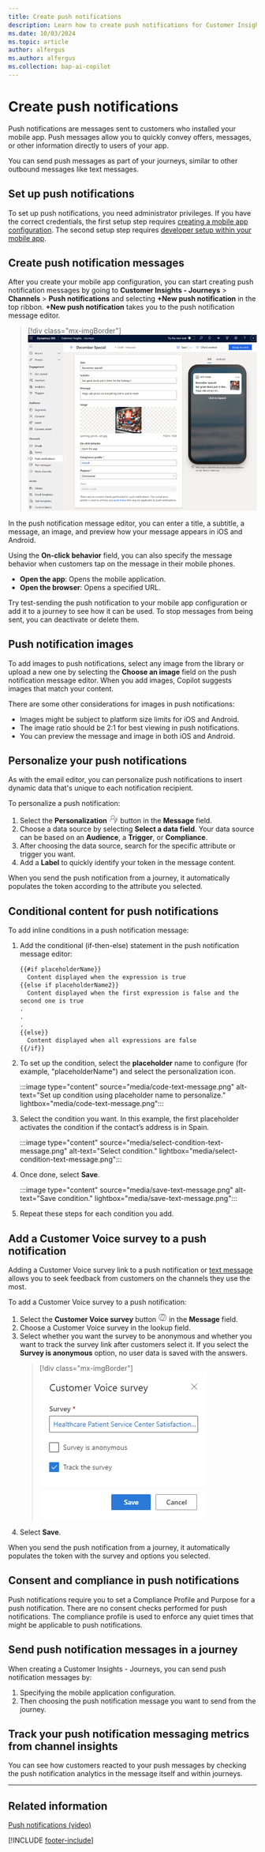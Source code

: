 ```yaml
---
title: Create push notifications
description: Learn how to create push notifications for Customer Insights - Journeys.
ms.date: 10/03/2024
ms.topic: article
author: alfergus
ms.author: alfergus
ms.collection: bap-ai-copilot
---
```


# Create push notifications

Push notifications are messages sent to customers who installed your mobile app. Push messages allow you to quickly convey offers, messages, or other information directly to users of your app.

You can send push messages as part of your journeys, similar to other outbound messages like text messages.

## Set up push notifications

To set up push notifications, you need administrator privileges. If you have the correct credentials, the first setup step requires [creating a mobile app configuration](push-notifications-setup.md). The second setup step requires [developer setup within your mobile app](developer-push-device-registration.md).

## Create push notification messages

After you create your mobile app configuration, you can start creating push notification messages by going to **Customer Insights - Journeys** > **Channels** > **Push notifications** and selecting **+New push notification** in the top ribbon. **+New push notification** takes you to the push notification message editor.

> [!div class="mx-imgBorder"]
> ![Push editor screenshot.](media/real-time-marketing-push-notification.png "Push editor screenshot")

In the push notification message editor, you can enter a title, a subtitle, a message, an image, and preview how your message appears in iOS and Android.

Using the **On-click behavior** field, you can also specify the message behavior when customers tap on the message in their mobile phones.
- **Open the app**: Opens the mobile application.
- **Open the browser**: Opens a specified URL.

Try test-sending the push notification to your mobile app configuration or add it to a journey to see how it can be used. To stop messages from being sent, you can deactivate or delete them.

## Push notification images

To add images to push notifications, select any image from the library or upload a new one by selecting the **Choose an image** field on the push notification message editor. When you add images, Copilot suggests images that match your content.

There are some other considerations for images in push notifications:

- Images might be subject to platform size limits for iOS and Android.
- The image ratio should be 2:1 for best viewing in push notifications.
- You can preview the message and image in both iOS and Android.

## Personalize your push notifications

As with the email editor, you can personalize push notifications to insert dynamic data that's unique to each notification recipient.

To personalize a push notification:

1. Select the **Personalization** ![The Personalization button.](media/real-time-marketing-personalization2.png "The Personalization button") button in the **Message** field.
1. Choose a data source by selecting **Select a data field**. Your data source can be based on an **Audience**, a **Trigger**, or **Compliance**.
1. After choosing the data source, search for the specific attribute or trigger you want.
1. Add a **Label** to quickly identify your token in the message content.

When you send the push notification from a journey, it automatically populates the token according to the attribute you selected.

## Conditional content for push notifications

To add inline conditions in a push notification message: 

1. Add the conditional (if-then-else) statement in the push notification message editor:

    ```
    {{#if placeholderName}} 
      Content displayed when the expression is true 
    {{else if placeholderName2}} 
      Content displayed when the first expression is false and the second one is true 
    .
    .
    .
    {{else}} 
      Content displayed when all expressions are false 
    {{/if}} 
    ```

1. To set up the condition, select the **placeholder** name to configure (for example, "placeholderName") and select the personalization icon.

    :::image type="content" source="media/code-text-message.png" alt-text="Set up condition using placeholder name to personalize." lightbox="media/code-text-message.png":::

1. Select the condition you want. In this example, the first placeholder activates the condition if the contact’s address is in Spain.
    
    :::image type="content" source="media/select-condition-text-message.png" alt-text="Select condition." lightbox="media/select-condition-text-message.png":::

1. Once done, select **Save**.

    :::image type="content" source="media/save-text-message.png" alt-text="Save condition." lightbox="media/save-text-message.png":::
    
1. Repeat these steps for each condition you add.

## Add a Customer Voice survey to a push notification

Adding a Customer Voice survey link to a push notification or [text message](real-time-marketing-outbound-text-messaging.md#add-a-customer-voice-survey-to-a-text-message) allows you to seek feedback from customers on the channels they use the most.

To add a Customer Voice survey to a push notification:

1. Select the **Customer Voice survey** button ![The Customer Voice survey button.](media/real-time-marketing-customer-voice.png "The Customer Voice survey button") in the **Message** field.
1. Choose a Customer Voice survey in the lookup field.
1. Select whether you want the survey to be anonymous and whether you want to track the survey link after customers select it. If you select the **Survey is anonymous** option, no user data is saved with the answers.
    > [!div class="mx-imgBorder"]
    > ![Customer Voice survey options screenshot.](media/real-time-marketing-survey-options.png "Customer Voice survey options screenshot")
1. Select **Save**.

When you send the push notification from a journey, it automatically populates the token with the survey and options you selected.

## Consent and compliance in push notifications

Push notifications require you to set a Compliance Profile and Purpose for a push notification. There are no consent checks performed for push notifications. The compliance profile is used to enforce any quiet times that might be applicable to push notifications.

## Send push notification messages in a journey

When creating a Customer Insights - Journeys, you can send push notification messages by:
1. Specifying the mobile application configuration.
1. Then choosing the push notification message you want to send from the journey.

## Track your push notification messaging metrics from channel insights

You can see how customers reacted to your push messages by checking the push notification analytics in the message itself and within journeys.

---

## Related information

[Push notifications (video)](https://youtu.be/Z-nkQFE5i8c)

[!INCLUDE [footer-include](./includes/footer-banner.md)]